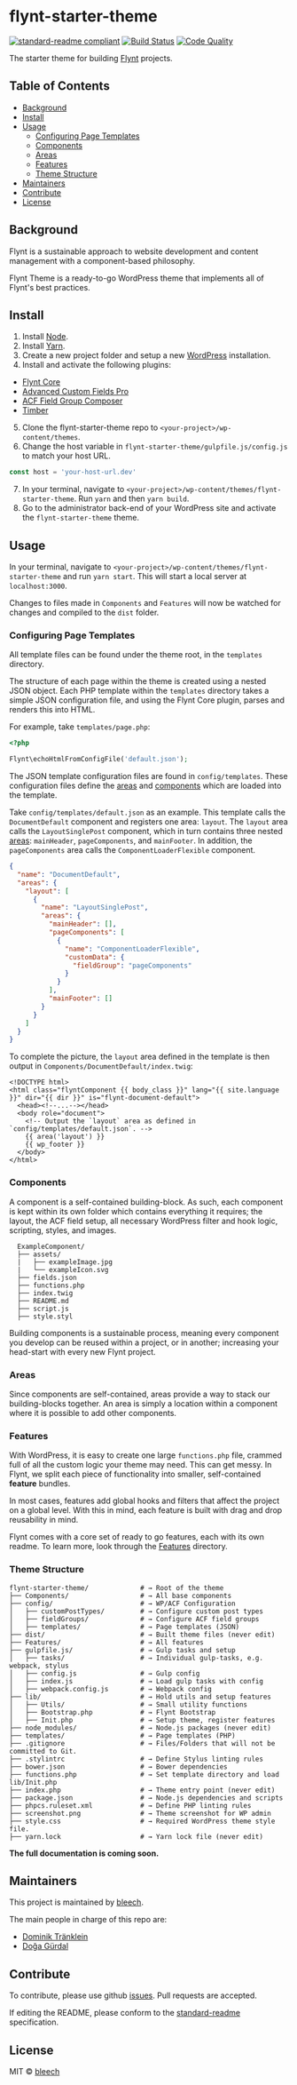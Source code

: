 # flynt-starter-theme

[![standard-readme compliant](https://img.shields.io/badge/readme%20style-standard-brightgreen.svg?style=flat-square)](https://github.com/RichardLitt/standard-readme)
[![Build Status](https://travis-ci.org/flyntwp/flynt-starter-theme.svg?branch=master)](https://travis-ci.org/flyntwp/flynt-starter-theme)
[![Code Quality](https://img.shields.io/scrutinizer/g/flyntwp/flynt-starter-theme.svg)](https://scrutinizer-ci.com/g/flyntwp/flynt-starter-theme/?branch=master)

The starter theme for building [Flynt](https://flyntwp.com/) projects.

## Table of Contents

- [Background](#background)
- [Install](#install)
- [Usage](#usage)
  - [Configuring Page Templates](#configuring-page-templates)
  - [Components](#components)
  - [Areas](#areas)
  - [Features](#features)
  - [Theme Structure](#theme-structure)
- [Maintainers](#maintainers)
- [Contribute](#contribute)
- [License](#license)

## Background

Flynt is a sustainable approach to website development and content management with a component-based philosophy.

Flynt Theme is a ready-to-go WordPress theme that implements all of Flynt's best practices.

## Install

1. Install [Node](https://nodejs.org/en/).
2. Install [Yarn](https://yarnpkg.com/lang/en/docs/install/).
3. Create a new project folder and setup a new [WordPress](https://wordpress.org/download/) installation.
4. Install and activate the following plugins:
  - [Flynt Core](https://github.com/flyntwp/flynt-core)
  - [Advanced Custom Fields Pro](https://www.advancedcustomfields.com/pro/)
  - [ACF Field Group Composer](https://github.com/flyntwp/acf-field-group-composer)
  - [Timber](https://wordpress.org/plugins/timber-library/)
5. Clone the flynt-starter-theme repo to `<your-project>/wp-content/themes`.
6. Change the host variable in `flynt-starter-theme/gulpfile.js/config.js` to match your host URL.
```js
const host = 'your-host-url.dev'
```
7. In your terminal, navigate to `<your-project>/wp-content/themes/flynt-starter-theme`. Run `yarn` and then `yarn build`.
8. Go to the administrator back-end of your WordPress site and activate the `flynt-starter-theme` theme.

## Usage

In your terminal, navigate to `<your-project>/wp-content/themes/flynt-starter-theme` and run `yarn start`. This will start a local server at  `localhost:3000`.

Changes to files made in `Components` and `Features` will now be watched for changes and compiled to the `dist` folder.

### Configuring Page Templates
All template files can be found under the theme root, in the `templates` directory.

The structure of each page within the theme is created using a nested JSON object. Each PHP template within the `templates` directory takes a simple JSON configuration file, and using the Flynt Core plugin, parses and renders this into HTML.

For example, take `templates/page.php`:

```php
<?php

Flynt\echoHtmlFromConfigFile('default.json');
```

The JSON template configuration files are found in `config/templates`. These configuration files define the [areas](#areas) and [components](#components) which are loaded into the template.

Take `config/templates/default.json` as an example. This template calls the `DocumentDefault` component and registers one area: `layout`. The `layout` area calls the `LayoutSinglePost` component, which in turn contains three nested [areas](#areas): `mainHeader`, `pageComponents`, and `mainFooter`. In addition, the `pageComponents` area calls the `ComponentLoaderFlexible` component.

```json
{
  "name": "DocumentDefault",
  "areas": {
    "layout": [
      {
        "name": "LayoutSinglePost",
        "areas": {
          "mainHeader": [],
          "pageComponents": [
            {
              "name": "ComponentLoaderFlexible",
              "customData": {
                "fieldGroup": "pageComponents"
              }
            }
          ],
          "mainFooter": []
        }
      }
    ]
  }
}
```

To complete the picture, the `layout` area defined in the template is then output in `Components/DocumentDefault/index.twig`:

```twig
<!DOCTYPE html>
<html class="flyntComponent {{ body_class }}" lang="{{ site.language }}" dir="{{ dir }}" is="flynt-document-default">
  <head><!--...--></head>
  <body role="document">
    <!-- Output the `layout` area as defined in `config/templates/default.json`. -->
    {{ area('layout') }}
    {{ wp_footer }}
  </body>
</html>
```

### Components
A component is a self-contained building-block. As such, each component is kept within its own folder which contains everything it requires; the layout, the ACF field setup, all necessary WordPress filter and hook logic, scripting, styles, and images.

```
  ExampleComponent/
  ├── assets/
  |   ├── exampleImage.jpg
  |   └── exampleIcon.svg
  ├── fields.json
  ├── functions.php
  ├── index.twig
  ├── README.md
  ├── script.js
  ├── style.styl
```

Building components is a sustainable process, meaning every component you develop can be reused within a project, or in another; increasing your head-start with every new Flynt project.

### Areas
Since components are self-contained, areas provide a way to stack our building-blocks together. An area is simply a location within a component where it is possible to add other components.

### Features
With WordPress, it is easy to create one large `functions.php` file, crammed full of all the custom logic your theme may need. This can get messy. In Flynt, we split each piece of functionality into smaller, self-contained **feature** bundles.

In most cases, features add global hooks and filters that affect the project on a global level. With this in mind, each feature is built with drag and drop reusability in mind.

Flynt comes with a core set of ready to go features, each with its own readme. To learn more, look through the [Features](https://github.com/flyntwp/flynt-starter-theme/tree/master/Features) directory.

### Theme Structure

```
flynt-starter-theme/             # → Root of the theme
├── Components/                  # → All base components
├── config/                      # → WP/ACF Configuration
│   ├── customPostTypes/         # → Configure custom post types
│   ├── fieldGroups/             # → Configure ACF field groups
│   ├── templates/               # → Page templates (JSON)
├── dist/                        # → Built theme files (never edit)
├── Features/                    # → All features
├── gulpfile.js/                 # → Gulp tasks and setup
│   ├── tasks/                   # → Individual gulp-tasks, e.g. webpack, stylus
│   ├── config.js                # → Gulp config
│   ├── index.js                 # → Load gulp tasks with config
│   ├── webpack.config.js        # → Webpack config
├── lib/                         # → Hold utils and setup features
│   ├── Utils/                   # → Small utility functions
│   ├── Bootstrap.php            # → Flynt Bootstrap
│   ├── Init.php                 # → Setup theme, register features
├── node_modules/                # → Node.js packages (never edit)
├── templates/                   # → Page templates (PHP)
├── .gitignore                   # → Files/Folders that will not be committed to Git.
├── .stylintrc                   # → Define Stylus linting rules
├── bower.json                   # → Bower dependencies
├── functions.php                # → Set template directory and load lib/Init.php
├── index.php                    # → Theme entry point (never edit)
├── package.json                 # → Node.js dependencies and scripts
├── phpcs.ruleset.xml            # → Define PHP linting rules
├── screenshot.png               # → Theme screenshot for WP admin
├── style.css                    # → Required WordPress theme style file.
├── yarn.lock                    # → Yarn lock file (never edit)
```

**The full documentation is coming soon.**

## Maintainers

This project is maintained by [bleech](https://github.com/bleech).

The main people in charge of this repo are:

- [Dominik Tränklein](https://github.com/domtra)
- [Doğa Gürdal](https://github.com/Qakulukiam)

## Contribute

To contribute, please use github [issues](https://github.com/flyntwp/flynt-starter-theme/issues). Pull requests are accepted.

If editing the README, please conform to the [standard-readme](https://github.com/RichardLitt/standard-readme) specification.

## License

MIT © [bleech](https://www.bleech.de)
